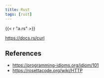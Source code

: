 ```yaml
---
title: Rust
tags: [rust]
---
```


{{< r "a.rs" >}}

<https://docs.rs/curl>

## References

- <https://programming-idioms.org/idiom/101>
- <https://rosettacode.org/wiki/HTTP>
